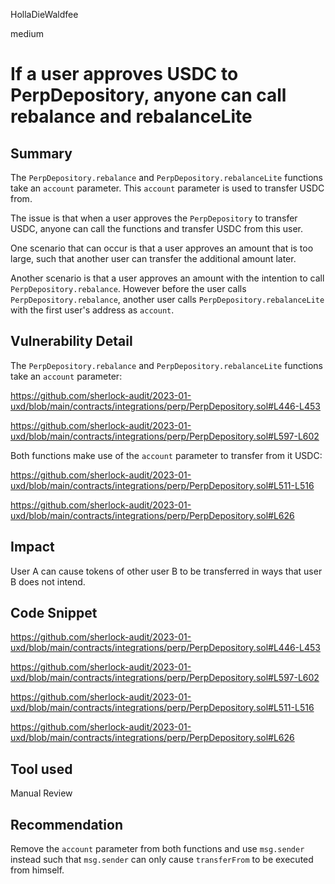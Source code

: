 HollaDieWaldfee

medium

# If a user approves USDC to PerpDepository, anyone can call rebalance and rebalanceLite

## Summary
The `PerpDepository.rebalance` and `PerpDepository.rebalanceLite` functions take an `account` parameter.
This `account` parameter is used to transfer USDC from.

The issue is that when a user approves the `PerpDepository` to transfer USDC, anyone can call the functions and transfer USDC from this user.

One scenario that can occur is that a user approves an amount that is too large, such that another user can transfer the additional amount later.

Another scenario is that a user approves an amount with the intention to call `PerpDepository.rebalance`. However before the user calls `PerpDepository.rebalance`, another user calls `PerpDepository.rebalanceLite` with the first user's address as `account`.

## Vulnerability Detail
The `PerpDepository.rebalance` and `PerpDepository.rebalanceLite` functions take an `account` parameter:

https://github.com/sherlock-audit/2023-01-uxd/blob/main/contracts/integrations/perp/PerpDepository.sol#L446-L453

https://github.com/sherlock-audit/2023-01-uxd/blob/main/contracts/integrations/perp/PerpDepository.sol#L597-L602

Both functions make use of the `account` parameter to transfer from it USDC:

https://github.com/sherlock-audit/2023-01-uxd/blob/main/contracts/integrations/perp/PerpDepository.sol#L511-L516

https://github.com/sherlock-audit/2023-01-uxd/blob/main/contracts/integrations/perp/PerpDepository.sol#L626

## Impact
User A can cause tokens of other user B to be transferred in ways that user B does not intend.

## Code Snippet
https://github.com/sherlock-audit/2023-01-uxd/blob/main/contracts/integrations/perp/PerpDepository.sol#L446-L453

https://github.com/sherlock-audit/2023-01-uxd/blob/main/contracts/integrations/perp/PerpDepository.sol#L597-L602

https://github.com/sherlock-audit/2023-01-uxd/blob/main/contracts/integrations/perp/PerpDepository.sol#L511-L516

https://github.com/sherlock-audit/2023-01-uxd/blob/main/contracts/integrations/perp/PerpDepository.sol#L626

## Tool used
Manual Review

## Recommendation
Remove the `account` parameter from both functions and use `msg.sender` instead such that `msg.sender` can only cause `transferFrom` to be executed from himself.